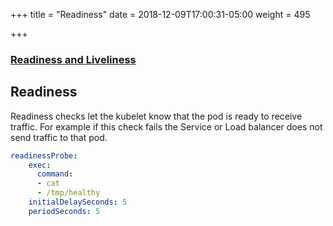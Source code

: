 +++
title = "Readiness"
date = 2018-12-09T17:00:31-05:00
weight = 495

+++

### [Readiness and Liveliness](https://kubernetes.io/docs/tasks/configure-pod-container/configure-liveness-readiness-probes/)


## Readiness
Readiness checks let the kubelet know that the pod is ready to receive traffic. For example if this check fails the Service or Load balancer does not send traffic to that pod.

```yaml
readinessProbe:
    exec:
      command:
      - cat
      - /tmp/healthy
    initialDelaySeconds: 5
    periodSeconds: 5
```

